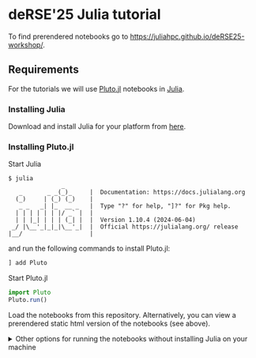 # deRSE'25 Julia tutorial 

To find prerendered notebooks go to https://juliahpc.github.io/deRSE25-workshop/.

## Requirements
For the tutorials we will use [Pluto.jl](https://plutojl.org/) notebooks in [Julia](https://julialang.org/).

### Installing Julia
Download and install Julia for your platform from [here](https://julialang.org/downloads/).

### Installing Pluto.jl
Start Julia 
```shell
$ julia
               _
   _       _ _(_)_     |  Documentation: https://docs.julialang.org
  (_)     | (_) (_)    |
   _ _   _| |_  __ _   |  Type "?" for help, "]?" for Pkg help.
  | | | | | | |/ _` |  |
  | | |_| | | | (_| |  |  Version 1.10.4 (2024-06-04)
 _/ |\__'_|_|_|\__'_|  |  Official https://julialang.org/ release
|__/                   |

```
and run the following commands to install Pluto.jl:
```julia
] add Pluto
```
Start Pluto.jl
```julia
import Pluto
Pluto.run()
```
Load the notebooks from this repository. Alternatively, you can view a prerendered static html version of the notebooks (see above).

<details>
<summary>
    Other options for running the notebooks without installing Julia on your machine
</summary>

## Using a Docker container

We also provide a [Docker image](https://github.com/orgs/JuliaHPC/packages/container/package/derse25-workshop) (built for `linux/amd64` and `linux/arm64`) for running the notebook, which you can pull with

```sh
docker pull ghcr.io/juliahpc/derse25-workshop:main
```

Pluto can then be run on MacOS or Linux with

```sh
docker run -p 1234:1234 -ti ghcr.io/juliahpc/derse25-workshop:main julia -e 'using Pluto; Pluto.run(; host="0.0.0.0", port=1234)'
```

or if using PowerShell on Windows with

```PowerShell
docker run -p 1234:1234 -ti ghcr.io/juliahpc/derse25-workshop:main julia -e 'using Pluto; Pluto.run(; host=""""0.0.0.0"""", port=1234)'
```

This will launch Pluto within the container, and if successful you should see a message similar to

```
[ Info: Loading...
┌ Info:
└ Go to http://0.0.0.0:1234/?secret=hgY7as1X in your browser to start writing ~ have fun!
```

where `hgY7as1X` in the URL will be replaced with another random alphanumeric string.
The Pluto notebook environment is accessed as a web app, so you should open a browser window and navigate to the URL indicated in the message to open the Pluto interface.
If you get `Unable to connect` message or similar when trying to open the URL, you may need to replace the `0.0.0.0` component with `localhost`, so for the example above you would navigate to `http://localhost:1234/?secret=hgY7as1X`.

Once you have the Pluto interface open in your browser, you can load the notebooks saved under `/root`. To open a notebook, find the `Open a notebook` section in the Pluto interface, click on the `Enter path or URL...` field and select `root/` and then choose to the desidered notebook from the drop-down file navigator and finally click the `Open` button to open it.

#### GitHub Codespaces

> [!NOTE]
> GitHub Codespaces is a convenient environment for running notebooks on the web for free, but the resources on the free plan are limited, and parallel scaling efficiency may be be poor in some cases.

You can also take advantage of the ability of [GitHub Codespaces](https://github.com/features/codespaces) to run custom web apps.
Go go the [Codespaces page of this repository](https://github.com/JuliaHPC/deRSE25-workshop/codespaces), click on the green button on the top right "Create codespace on main" and wait a few seconds for the codespace to start.
In the bottom panel, go to the "Terminal" tab (other tabs should be "Problems", "Output", "Debug console", "Ports") and when you see the message (this can take a few seconds to appear after the codespace started, hold on)

```
[ Info: Loading...
┌ Info:
└ Go to http://localhost:1234/ in your browser to start writing ~ have fun!
```

go to the "Ports" tab, right click on the "Pluto server (1234)" port and click on "Open in browser" (alternatively, click on the globe-shaped button under the "Forwarded Addresses" column).
This will open the Pluto landing page in a new tab in your browser and from there you can open the desired notebooks.

If you want to make your app accessible to others (please remember to make sure there's no sensitive or private data in it!), navigate to the "Ports" tab, right click on the "Pluto server (1234)" port and then "Port visibility" -> "Public".

The `.devcontainer` used here has been adapted from the [Julia workshop for the UCL Festival of Digital Research & Scholarship 2024](https://github.com/UCL-ARC/julia-workshop), in turn based on the [Zero-setup R workshops with GitHub Codespaces](https://github.com/revodavid/devcontainers-rstudio) repository presented at [rstudio::conf 2022](https://rstudioconf2022.sched.com/event/11iag/zero-setup-r-workshops-with-github-codespaces).

</details>
